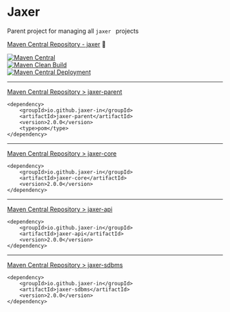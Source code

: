 # Jaxer

Parent project for managing all `jaxer ` projects

[Maven Central Repository - jaxer](https://mvnrepository.com/artifact/io.github.jaxer-in) 🔗

[![Maven Central](https://maven-badges.herokuapp.com/maven-central/io.github.jaxer-in/jaxer-parent/badge.svg)](https://maven-badges.herokuapp.com/maven-central/io.github.jaxer-in/jaxer-parent)  
[![Maven Clean Build](https://github.com/jaxer-in/jaxer-parent/actions/workflows/simple-maven-build.yml/badge.svg)](https://github.com/jaxer-in/jaxer-parent/actions/workflows/simple-maven-build.yml)  
[![Maven Central Deployment](https://github.com/jaxer-in/jaxer-parent/actions/workflows/publish-maven-central.yml/badge.svg)](https://github.com/jaxer-in/jaxer-parent/actions/workflows/publish-maven-central.yml)

---
[Maven Central Repository > jaxer-parent](https://mvnrepository.com/artifact/io.github.jaxer-in/jaxer-parent)

```
<dependency>
    <groupId>io.github.jaxer-in</groupId>
    <artifactId>jaxer-parent</artifactId>
    <version>2.0.0</version>
    <type>pom</type>
</dependency>
```

---
[Maven Central Repository > jaxer-core](https://mvnrepository.com/artifact/io.github.jaxer-in/jaxer-core)

```
<dependency>
    <groupId>io.github.jaxer-in</groupId>
    <artifactId>jaxer-core</artifactId>
    <version>2.0.0</version>
</dependency>
```

---
[Maven Central Repository > jaxer-api](https://mvnrepository.com/artifact/io.github.jaxer-in/jaxer-api)

```
<dependency>
    <groupId>io.github.jaxer-in</groupId>
    <artifactId>jaxer-api</artifactId>
    <version>2.0.0</version>
</dependency>
```

---
[Maven Central Repository > jaxer-sdbms](https://mvnrepository.com/artifact/io.github.jaxer-in/jaxer-sdbms)

```
<dependency>
    <groupId>io.github.jaxer-in</groupId>
    <artifactId>jaxer-sdbms</artifactId>
    <version>2.0.0</version>
</dependency>
```
